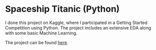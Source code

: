 # Spaceship Titanic (Python)
I done this project on Kaggle, where I participated in a Getting Started Competition using Python. The project includes an extensive EDA along with some basic Machine Learning.

The project can be found [here](https://www.kaggle.com/code/elky96/spaceship-titanic-extensive-eda-xgboost).
